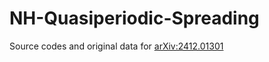 # NH-Quasiperiodic-Spreading
Source codes and original data for [arXiv:2412.01301](https://doi.org/10.48550/arXiv.2412.01301)
